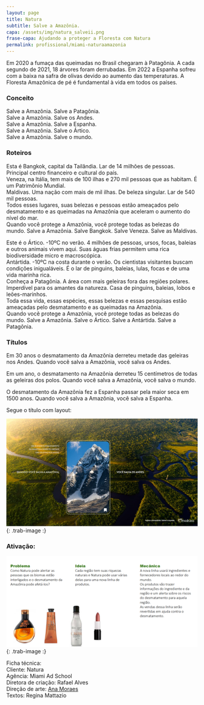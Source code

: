 ```yaml
---
layout: page
title: Natura
subtitle: Salve a Amazônia.
capa: /assets/img/natura_salveii.png
frase-capa: Ajudando a proteger a Floresta com Natura
permalink: profissional/miami-naturaamazonia
---
```


Em 2020 a fumaça das queimadas no Brasil chegaram à Patagônia. A cada segundo de 2021, 18 árvores foram derrubadas. Em 2022 a Espanha sofreu com a baixa na safra de olivas devido ao aumento das temperaturas. A Floresta Amazônica de pé é fundamental à vida em todos os países.  

### Conceito  
Salve a Amazônia. Salve a Patagônia.  
Salve a Amazônia. Salve os Andes.  
Salve a Amazônia. Salve a Espanha.  
Salve a Amazônia. Salve o Ártico.  
Salve a Amazônia. Salve o mundo.  


### Roteiros  
Esta é Bangkok, capital da Tailândia. Lar de 14 milhões de pessoas. Principal centro financeiro e cultural do país.  
Veneza, na Itália, tem mais de 100 ilhas e 270 mil pessoas que as habitam. É um Patrimônio Mundial.  
Maldivas. Uma nação com mais de mil ilhas. De beleza singular. Lar de 540 mil pessoas.  
Todos esses lugares, suas belezas e pessoas estão ameaçados pelo desmatamento e as queimadas na Amazônia que aceleram o aumento do nível do mar.  
Quando você protege a Amazônia, você protege todas as belezas do mundo. Salve a Amazônia. Salve Bangkok. Salve Veneza. Salve as Maldivas.  


Este é o Ártico. -10ºC no verão. 4 milhões de pessoas, ursos, focas, baleias e outros animais vivem aqui. Suas águas frias permitem uma rica biodiversidade micro e macroscópica.  
Antártida. -10ºC na costa durante o verão. Os cientistas visitantes buscam condições inigualáveis. É o lar de pinguins, baleias, lulas, focas e de uma vida marinha rica.  
Conheça a Patagônia. A área com mais geleiras fora das regiões polares. Imperdível para os amantes da natureza. Casa de pinguins, baleias, lobos e leões-marinhos.  
Toda essa vida, essas espécies, essas belezas e essas pesquisas estão ameaçadas pelo desmatamento e as queimadas na Amazônia.  
Quando você protege a Amazônia, você protege todas as belezas do mundo. Salve a Amazônia. Salve o Ártico. Salve a Antártida. Salve a Patagônia.  


### Títulos  
Em 30 anos o desmatamento da Amazônia derreteu metade das geleiras nos Andes. Quando você salva a Amazônia, você salva os Andes.  

Em um ano, o desmatamento na Amazônia derreteu 15 centímetros de todas as geleiras dos polos. Quando você salva a Amazônia, você salva o mundo.  

O desmatamento da Amazônia fez a Espanha passar pela maior seca em 1500 anos. Quando você salva a Amazônia, você salva a Espanha.  

Segue o título com layout:  

![imagem com a amazonia de fundo.'](/assets/img/natura_salve_amazonia.jpeg){: .trab-image :}  

### Ativação:  
![imagem com a amazonia de fundo.'](/assets/img/ativacao_natura.png){: .trab-image :}  


Ficha técnica:  
Cliente: Natura   
Agência: Miami Ad School   
Diretora de criação: Rafael Alves  
Direção de arte: [Ana Moraes](https://anaflaviamoraes.com.br/)  
Textos: Regina Mattazio 

